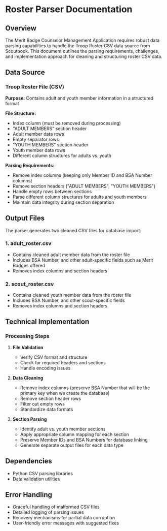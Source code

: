 # Roster Parser Documentation

## Overview

The Merit Badge Counselor Management Application requires robust data parsing capabilities to handle the Troop Roster CSV data source from Scoutbook. This document outlines the parsing requirements, challenges, and implementation approach for cleaning and structuring roster CSV data.

## Data Source

### Troop Roster File (CSV)

**Purpose:** Contains adult and youth member information in a structured format.

**File Structure:**
- Index column (must be removed during processing)
- "ADULT MEMBERS" section header
- Adult member data rows
- Empty separator rows
- "YOUTH MEMBERS" section header  
- Youth member data rows
- Different column structures for adults vs. youth

**Parsing Requirements:**
- Remove index columns (keeping only Member ID and BSA Number columns)
- Remove section headers ("ADULT MEMBERS", "YOUTH MEMBERS")
- Handle empty rows between sections
- Parse different column structures for adults and youth members
- Maintain data integrity during section separation

## Output Files

The parser generates two cleaned CSV files for database import:

### 1. adult_roster.csv
- Contains cleaned adult member data from the roster file
- Includes BSA Number, and other adult-specific fields such as Merit Badges offered
- Removes index columns and section headers

### 2. scout_roster.csv
- Contains cleaned youth member data from the roster file
- Includes BSA Number, and other scout-specific fields
- Removes index columns and section headers

## Technical Implementation

### Processing Steps

1. **File Validation**
   - Verify CSV format and structure
   - Check for required headers and sections
   - Handle encoding issues

2. **Data Cleaning**
   - Remove index columns (preserve BSA Number that will be the primary key when we create the database)
   - Remove section header rows
   - Filter out empty rows
   - Standardize data formats

3. **Section Parsing**
   - Identify adult vs. youth member sections
   - Apply appropriate column mapping for each section
   - Preserve Member IDs and BSA Numbers for database linking
   - Generate separate output files for each data type


## Dependencies

- Python CSV parsing libraries
- Data validation utilities

## Error Handling

- Graceful handling of malformed CSV files
- Detailed logging of parsing issues
- Recovery mechanisms for partial data corruption
- User-friendly error messages with suggested fixes

